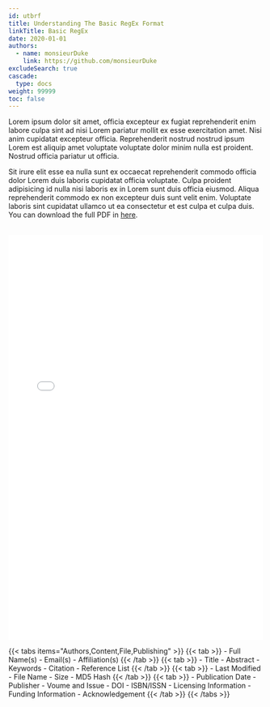 ```yaml
---
id: utbrf
title: Understanding The Basic RegEx Format
linkTitle: Basic RegEx
date: 2020-01-01
authors:
  - name: monsieurDuke
    link: https://github.com/monsieurDuke
excludeSearch: true
cascade:
  type: docs
weight: 99999
toc: false
---
```

Lorem ipsum dolor sit amet, officia excepteur ex fugiat reprehenderit enim labore culpa sint ad nisi Lorem pariatur mollit ex esse exercitation amet. Nisi anim cupidatat excepteur officia. Reprehenderit nostrud nostrud ipsum Lorem est aliquip amet voluptate voluptate dolor minim nulla est proident. Nostrud officia pariatur ut officia. 

Sit irure elit esse ea nulla sunt ex occaecat reprehenderit commodo officia dolor Lorem duis laboris cupidatat officia voluptate. Culpa proident adipisicing id nulla nisi laboris ex in Lorem sunt duis officia eiusmod. Aliqua reprehenderit commodo ex non excepteur duis sunt velit enim. Voluptate laboris sint cupidatat ullamco ut ea consectetur et est culpa et culpa duis. You can download the full PDF in [here]().

<br>

<iframe
  src="/pdf/resume.pdf#toolbar=0&zoom=width"
  width="100%"
  height="800px"
  style="border: none;"
  allowfullscreen
  webkitallowfullscreen
  mozallowfullscreen
  frameborder="0"
  scrolling="no"
>
</iframe>

{{< tabs items="Authors,Content,File,Publishing" >}}
  {{< tab >}}
    - Full Name(s)
    - Email(s)
    - Affiliation(s)
  {{< /tab >}}
  {{< tab >}}
    - Title
    - Abstract
    - Keywords
    - Citation 
    - Reference List
  {{< /tab >}}
  {{< tab >}}
    - Last Modified
    - File Name
    - Size
    - MD5 Hash
  {{< /tab >}}
  {{< tab >}}
    - Publication Date
    - Publisher
    - Voume and Issue
    - DOI
    - ISBN/ISSN
    - Licensing Information
    - Funding Information
    - Acknowledgement
  {{< /tab >}}
{{< /tabs >}}
